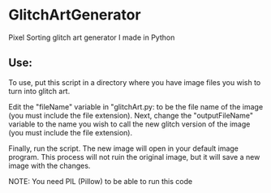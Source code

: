 # GlitchArtGenerator
Pixel Sorting glitch art generator I made in Python

## Use:
To use, put this script in a directory where you have image files you wish to turn into glitch art.

Edit the "fileName" variable in "glitchArt.py: to be the file name of the image (you must include the file extension). Next, change the "outputFileName" variable to the name you wish to call the new glitch version of the image (you must include the file extension). 

Finally, run the script. The new image will open in your default image program. This process will not ruin the original image, but it will save a new image with the changes. 

NOTE: You need PIL (Pillow) to be able to run this code
